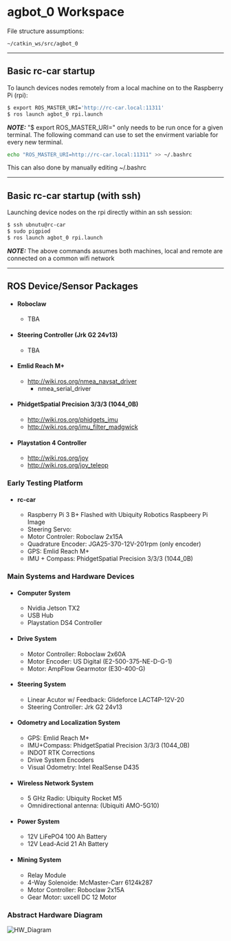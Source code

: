 # agbot_0 Workspace
File structure assumptions:
```
~/catkin_ws/src/agbot_0
```
-------------
## Basic rc-car startup
To launch devices nodes remotely from a local machine on to the Raspberry Pi (rpi):
```bash
$ export ROS_MASTER_URI='http://rc-car.local:11311'
$ ros launch agbot_0 rpi.launch
```
***NOTE:*** "$ export ROS_MASTER_URI=" only needs to be run once for a given terminal. The following command can use to set the envirment variable for every new terminal.
```bash
echo "ROS_MASTER_URI=http://rc-car.local:11311" >> ~/.bashrc 
```
This can also done by manually editing ~/.bashrc

-------------

## Basic rc-car startup (with ssh)
Launching device nodes on the rpi directly within an ssh session:
```bash
$ ssh ubnutu@rc-car
$ sudo pigpiod
$ ros launch agbot_0 rpi.launch
```
***NOTE:*** The above commands assumes both machines, local and remote are connected on a common wifi network

-------------

## ROS Device/Sensor Packages
+ #### Roboclaw
	+ TBA

+ #### Steering Controller (Jrk G2 24v13)
	+ TBA

+ #### Emlid Reach M+
	+ http://wiki.ros.org/nmea_navsat_driver
		+ nmea_serial_driver

+ #### PhidgetSpatial Precision 3/3/3 (1044_0B)
	+ http://wiki.ros.org/phidgets_imu
	+ http://wiki.ros.org/imu_filter_madgwick

+ #### Playstation 4 Controller
	+ http://wiki.ros.org/joy
	+ http://wiki.ros.org/joy_teleop	

### Early Testing Platform
+ #### rc-car 
	+ Raspberry Pi 3 B+ Flashed with Ubiquity Robotics Raspbeery Pi Image
	+ Steering Servo:
	+ Motor Controler: Roboclaw 2x15A
	+ Quadrature Encoder: JGA25-370-12V-201rpm (only encoder)
	+ GPS: Emlid Reach M+
	+ IMU + Compass: PhidgetSpatial Precision 3/3/3 (1044_0B)

### Main Systems and Hardware Devices

+ #### Computer System
	+ Nvidia Jetson TX2
	+ USB Hub
	+ Playstation DS4 Controller

+ #### Drive System
	+ Motor Controller: Roboclaw 2x60A
	+ Motor Encoder: US Digital (E2-500-375-NE-D-G-1)
	+ Motor: AmpFlow Gearmotor (E30-400-G)

+ #### Steering System
	+ Linear Acutor w/ Feedback: Glideforce LACT4P-12V-20
	+ Steering Controller: Jrk G2 24v13

+ #### Odometry and Localization System
	+ GPS: Emlid Reach M+
	+ IMU+Compass: PhidgetSpatial Precision 3/3/3 (1044_0B)
	+ INDOT RTK Corrections
	+ Drive System Encoders
	+ Visual Odometry: Intel RealSense D435

+ #### Wireless Network System
	+ 5 GHz Radio: Ubiquity Rocket M5
	+ Omnidirectional antenna: (Ubiquiti AMO-5G10)

+ #### Power System
	+ 12V LiFePO4 100 Ah Battery
	+ 12V Lead-Acid 21 Ah Battery
	
+ #### Mining System
	+ Relay Module
	+ 4-Way Solenoide: McMaster-Carr 6124k287
	+ Motor Controller: Roboclaw 2x15A
	+ Gear Motor: uxcell DC 12 Motor
	
### Abstract Hardware Diagram
![HW_Diagram](https://raw.githubusercontent.com/iupui-agbot/agbot_0/master/images/agbot_hw_system_diagram.png)

